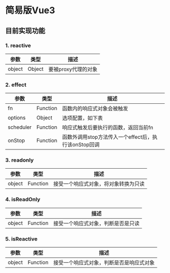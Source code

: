 # 简易版Vue3
## 目前实现功能
### 1. reactive
| 参数 | 类型 | 描述 |
| - | - | - |
| object | Object | 要被proxy代理的对象

### 2. effect
| 参数 | 类型 | 描述 |
| - | - | - |
| fn | Function | 函数内的响应式对象会被触发
| options | Object | 选项配置，如下表
| scheduler | Function | 响应式触发后要执行的函数，返回当前fn
| onStop | Function | 函数外调用stop方法传入一个effect后，执行该onStop回调

### 3. readonly
| 参数 | 类型 | 描述 |
| - | - | - |
| object | Function | 接受一个响应式对象，将对象转换为只读

### 4. isReadOnly
| 参数 | 类型 | 描述 |
| - | - | - |
| object | Function | 接受一个响应式对象，判断是否是只读

### 5. isReactive
| 参数 | 类型 | 描述 |
| - | - | - |
| object | Function | 接受一个响应式对象，判断是否是响应式对象
